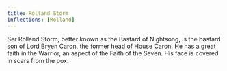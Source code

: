 ```yaml
---
title: Rolland Storm
inflections: [Rolland]
---
```


Ser Rolland Storm, better known as the Bastard of Nightsong, is the bastard son of Lord Bryen Caron, the former head of House Caron. He has a great faith in the Warrior, an aspect of the Faith of the Seven. His face is covered in scars from the pox. 


